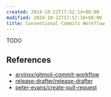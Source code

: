 ```yaml
---
created: 2024-10-22T17:52:14+08:00
modified: 2024-10-22T17:57:10+08:00
title: Conventional Commits Workflow
---
```


TODO

## References

- [arvinxx/gitmoji-commit-workflow](https://github.com/arvinxx/gitmoji-commit-workflow)
- [release-drafter/release-drafter](https://github.com/release-drafter/release-drafter)
- [peter-evans/create-pull-request](https://github.com/peter-evans/create-pull-request)
